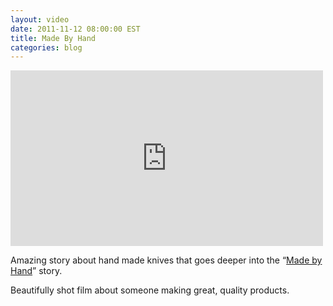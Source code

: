 ```yaml
---
layout: video
date: 2011-11-12 08:00:00 EST
title: Made By Hand
categories: blog
---
```


<iframe src="http://player.vimeo.com/video/31455885?title=0&amp;byline=0&amp;portrait=0&amp;color=f1f1ef" width="500" height="281" frameborder="0" webkitAllowFullScreen mozallowfullscreen allowFullScreen></iframe>

Amazing story about hand made knives that goes deeper into the “[Made by Hand](https://vimeo.com/madebyhand)” story.

Beautifully shot film about someone making great, quality products.
